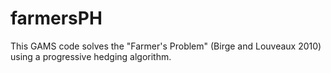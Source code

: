 farmersPH
=========

This GAMS code solves the "Farmer's Problem" (Birge and Louveaux 2010) using a progressive hedging algorithm.
